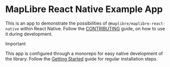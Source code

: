 # MapLibre React Native Example App

This is an app to demonstrate the possibilities of `@maplibre/maplibre-react-native` within React Native. Follow the [CONTRIBUTING](/CONTRIBUTING.md#react-native-app) guide, on how to use it during development.

> [!IMPORTANT]
> This app is configured through a monorepo for easy native development of the library. Follow the [Getting Started](/docs/guides/setup/GettingStarted.md) guide for regular installation steps.
